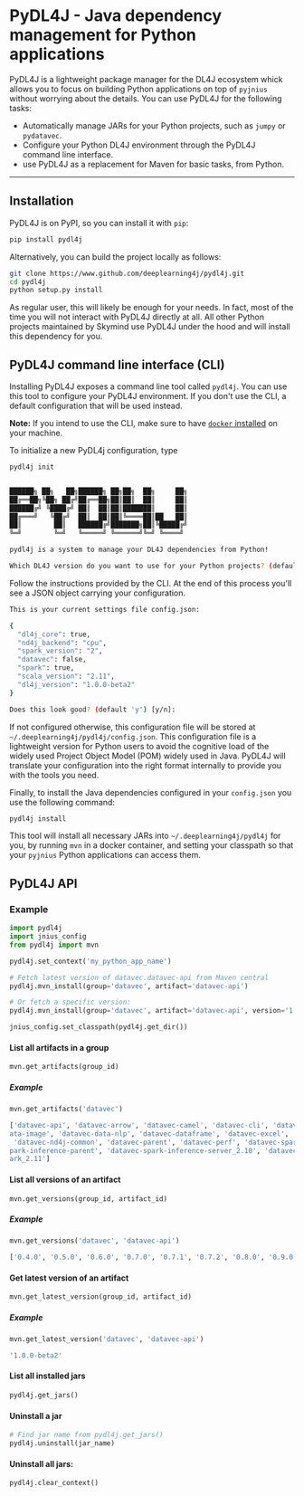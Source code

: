 # PyDL4J - Java dependency management for Python applications

PyDL4J is a lightweight package manager for the DL4J ecosystem whick allows you to focus
on building Python applications on top of `pyjnius` without worrying about the details. You
can use PyDL4J for the following tasks:

- Automatically manage JARs for your Python projects, such as `jumpy` or `pydatavec`.
- Configure your Python DL4J environment through the PyDL4J command line interface.
- use PyDL4J as a replacement for Maven for basic tasks, from Python.

---------

## Installation

PyDL4J is on PyPI, so you can install it with `pip`:

```bash
pip install pydl4j
```

Alternatively, you can build the project locally as follows:

```bash
git clone https://www.github.com/deeplearning4j/pydl4j.git
cd pydl4j
python setup.py install
```

As regular user, this will likely be enough for your needs. In fact, most of the time you
will not interact with PyDL4J directly at all. All other Python projects maintained by
Skymind use PyDL4J under the hood and will install this dependency for you.

## PyDL4J command line interface (CLI)

Installing PyDL4J exposes a command line tool called `pydl4j`. You can use this tool to configure
your PyDL4J environment. If you don't use the CLI, a default configuration that will be used instead.

**Note:** If you intend to use the CLI, make sure to have [`docker` installed](https://docs.docker.com/install/)
on your machine.

To initialize a new PyDL4j configuration, type

```bash
pydl4j init


██████╗ ██╗   ██╗██████╗ ██╗██╗  ██╗     ██╗
██╔══██╗╚██╗ ██╔╝██╔══██╗██║██║  ██║     ██║
██████╔╝ ╚████╔╝ ██║  ██║██║███████║     ██║
██╔═══╝   ╚██╔╝  ██║  ██║██║╚════██║██   ██║
██║        ██║   ██████╔╝███████╗██║╚█████╔╝
╚═╝        ╚═╝   ╚═════╝ ╚══════╝╚═╝ ╚════╝

pydl4j is a system to manage your DL4J dependencies from Python!

Which DL4J version do you want to use for your Python projects? (default '1.0.0-beta2'):
```

Follow the instructions provided by the CLI. At the end of this process you'll see a
JSON object carrying your configuration.

```bash
This is your current settings file config.json:

{
  "dl4j_core": true,
  "nd4j_backend": "cpu",
  "spark_version": "2",
  "datavec": false,
  "spark": true,
  "scala_version": "2.11",
  "dl4j_version": "1.0.0-beta2"
}

Does this look good? (default 'y') [y/n]:

```

If not configured otherwise, this configuration file will be stored at `~/.deeplearning4j/pydl4j/config.json`. This
configuration file is a lightweight version for Python users to avoid the cognitive load of the widely used
Project Object Model (POM) widely used in Java. PyDL4J will translate your configuration into the right format
internally to provide you with the tools you need.

Finally, to install the Java dependencies configured in your `config.json` you use the following command:

```bash
pydl4j install
```

This tool will install all necessary JARs into `~/.deeplearning4j/pydl4j` for you, by running `mvn` in a
docker container, and setting your classpath so that your `pyjnius` Python applications can access them.

## PyDL4J API

### Example

```python
import pydl4j
import jnius_config
from pydl4j import mvn

pydl4j.set_context('my_python_app_name')

# Fetch latest version of datavec.datavec-api from Maven central
pydl4j.mvn_install(group='datavec', artifact='datavec-api')

# Or fetch a specific version:
pydl4j.mvn_install(group='datavec', artifact='datavec-api', version='1.0.0-beta')

jnius_config.set_classpath(pydl4j.get_dir())
```

#### List all artifacts in a group

```python
mvn.get_artifacts(group_id)
```

##### Example

```python
mvn.get_artifacts('datavec')
```

```bash
['datavec-api', 'datavec-arrow', 'datavec-camel', 'datavec-cli', 'datavec-data', 'datavec-data-audio', 'datavec-data-codec', 'datavec-d
ata-image', 'datavec-data-nlp', 'datavec-dataframe', 'datavec-excel', 'datavec-geo', 'datavec-hadoop', 'datavec-jdbc', 'datavec-local',
 'datavec-nd4j-common', 'datavec-parent', 'datavec-perf', 'datavec-spark-inference-client', 'datavec-spark-inference-model', 'datavec-s
park-inference-parent', 'datavec-spark-inference-server_2.10', 'datavec-spark-inference-server_2.11', 'datavec-spark_2.10', 'datavec-sp
ark_2.11']
```

#### List all versions of an artifact

```python
mvn.get_versions(group_id, artifact_id)
```

##### Example

```python
mvn.get_versions('datavec', 'datavec-api')
```

```bash
['0.4.0', '0.5.0', '0.6.0', '0.7.0', '0.7.1', '0.7.2', '0.8.0', '0.9.0', '0.9.1', '1.0.0-alpha', '1.0.0-beta', '1.0.0-beta2']
```

#### Get latest version of an artifact

```python
mvn.get_latest_version(group_id, artifact_id)
```

##### Example

```python
mvn.get_latest_version('datavec', 'datavec-api')
```

```bash
'1.0.0-beta2'
```

#### List all installed jars

```python
pydl4j.get_jars()
```

#### Uninstall a jar

```python
# Find jar name from pydl4j.get_jars()
pydl4j.uninstall(jar_name)
```

#### Uninstall all jars:

```python
pydl4j.clear_context()
```
